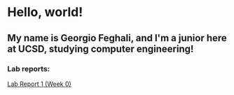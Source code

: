 # Hello, world!

## My name is Georgio Feghali, and I'm a junior here at UCSD, studying computer engineering!

### Lab reports:
[Lab Report 1 (Week 0)](https://georgiofe.github.io/cse15l-lab-reports/lab-report-1-week-0.html)
